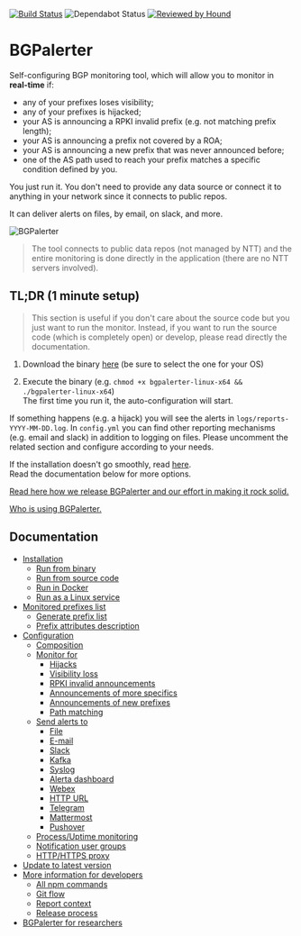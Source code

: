 [![Build Status](https://travis-ci.org/nttgin/BGPalerter.svg?branch=master)](https://travis-ci.org/nttgin/BGPalerter)
![Dependabot Status](https://badgen.net/dependabot/nttgin/BGPalerter/?icon=dependabot)
[![Reviewed by Hound](https://img.shields.io/badge/Reviewed_by-Hound-8E64B0.svg)](https://houndci.com)

# BGPalerter
Self-configuring BGP monitoring tool, which will allow you to monitor in **real-time** if:
* any of your prefixes loses visibility;
* any of your prefixes is hijacked;
* your AS is announcing a RPKI invalid prefix (e.g. not matching prefix length);
* your AS is announcing a prefix not covered by a ROA;
* your AS is announcing a new prefix that was never announced before;
* one of the AS path used to reach your prefix matches a specific condition defined by you.

You just run it. You don't need to provide any data source or connect it to anything in your network since it connects to public repos.

It can deliver alerts on files, by email, on slack, and more.

![BGPalerter](https://massimocandela.com/img/bgpalerter_github_image.png)

> The tool connects to public data repos (not managed by NTT) and the entire monitoring is done directly in the application (there are no NTT servers involved). 
 
## TL;DR (1 minute setup)
> This section is useful if you don't care about the source code but you just want to run the monitor.
Instead, if you want to run the source code (which is completely open) or develop, please read directly the documentation.

1. Download the binary [here](https://github.com/nttgin/BGPalerter/releases) (be sure to select the one for your OS)

2. Execute the binary (e.g. `chmod +x bgpalerter-linux-x64 && ./bgpalerter-linux-x64`)  
The first time you run it, the auto-configuration will start.  


If something happens (e.g. a hijack) you will see the alerts in `logs/reports-YYYY-MM-DD.log`. 
In `config.yml` you can find other reporting mechanisms (e.g. email and slack) in addition to logging on files. 
Please uncomment the related section and configure according to your needs. 

If the installation doesn't go smoothly, read [here](docs/installation.md).  
Read the documentation below for more options.

[Read here how we release BGPalerter and our effort in making it rock solid.](docs/release-process.md)

[Who is using BGPalerter.](docs/friends.md)

## Documentation

- [Installation](docs/installation.md)
    - [Run from binary](docs/installation.md#running-bgpalerter-from-binaries)
    - [Run from source code](docs/installation.md#running-bgpalerter-from-the-source-code)
    - [Run in Docker](docs/installation.md#running-bgpalerter-in-docker)
    - [Run as a Linux service](docs/linux-service.md)
- [Monitored prefixes list](docs/prefixes.md#prefixes)
    - [Generate prefix list](docs/prefixes.md#generate)
    - [Prefix attributes description](docs/prefixes.md#prefixes-fields)
- [Configuration](docs/configuration.md)
    - [Composition](docs/configuration.md#composition)
    - [Monitor for](docs/configuration.md#monitors)
        - [Hijacks](docs/configuration.md#monitorhijack)
        - [Visibility loss](docs/configuration.md#monitorvisibility)
        - [RPKI invalid announcements](docs/configuration.md#monitorrpki)
        - [Announcements of more specifics](docs/configuration.md#monitornewprefix)
        - [Announcements of new prefixes](docs/configuration.md#monitoras)
        - [Path matching](docs/configuration.md#monitorpath)
    - [Send alerts to](docs/configuration.md#reports)
        - [File](docs/configuration.md#reportfile)
        - [E-mail](docs/configuration.md#reportemail)
        - [Slack](docs/configuration.md#reportslack)
        - [Kafka](docs/configuration.md#reportkafka)
        - [Syslog](docs/configuration.md#reportsyslog)
        - [Alerta dashboard](docs/configuration.md#reportalerta)
        - [Webex](docs/configuration.md#reportwebex)
        - [HTTP URL](docs/configuration.md#reporthttp)
        - [Telegram](docs/configuration.md#reporttelegram)
        - [Mattermost](docs/report-http.md)
        - [Pushover](docs/report-http.md)
    - [Process/Uptime monitoring](docs/process-monitors.md)
    - [Notification user groups](docs/usergroups.md)
    - [HTTP/HTTPS proxy](docs/http-proxy.md)
- [Update to latest version](docs/update.md)
- [More information for developers](docs/develop.md)
    - [All npm commands](docs/develop.md#all-npm-commands)
    - [Git flow](docs/release-process.md#git-flow)
    - [Report context](docs/context.md)
    - [Release process](docs/release-process.md)
- [BGPalerter for researchers](docs/research.md)
